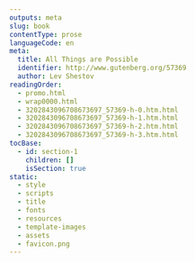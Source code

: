 ```yaml
---
outputs: meta
slug: book
contentType: prose
languageCode: en
meta:
  title: All Things are Possible
  identifier: http://www.gutenberg.org/57369
  author: Lev Shestov
readingOrder:
  - promo.html
  - wrap0000.html
  - 3202843096708673697_57369-h-0.htm.html
  - 3202843096708673697_57369-h-1.htm.html
  - 3202843096708673697_57369-h-2.htm.html
  - 3202843096708673697_57369-h-3.htm.html
tocBase:
  - id: section-1
    children: []
    isSection: true
static:
  - style
  - scripts
  - title
  - fonts
  - resources
  - template-images
  - assets
  - favicon.png
---
```

